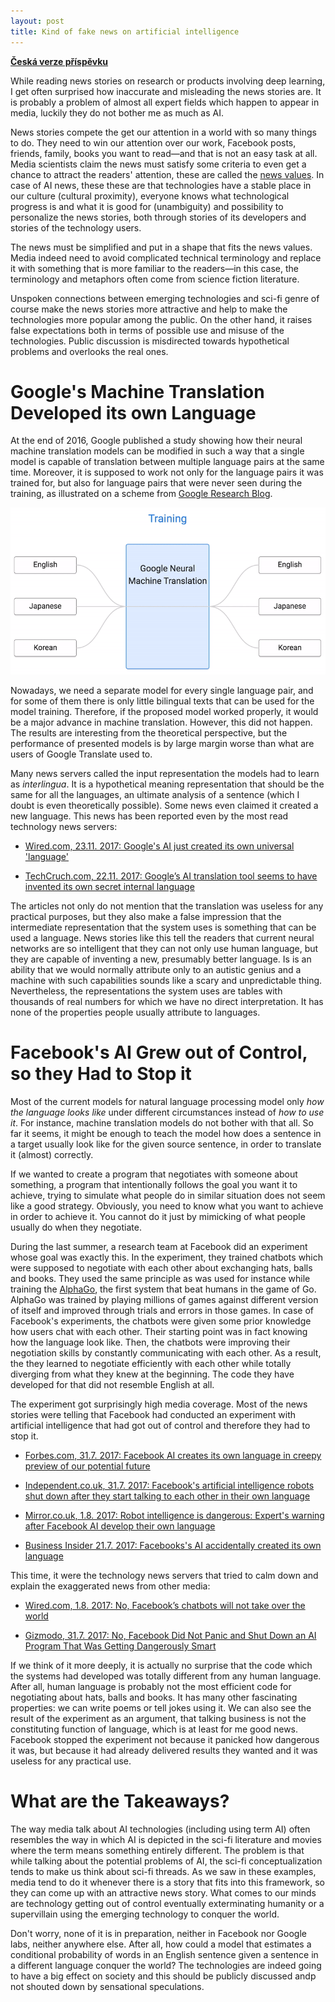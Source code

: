 ```yaml
---
layout: post
title: Kind of fake news on artificial intelligence
---
```


__[Česká verze příspěvku](/2017/11/21/Tak-trochu-fake-news-o-AI.html)__

While reading news stories on research or products involving deep learning, I
get often surprised how inaccurate and misleading the news stories are. It is
probably a problem of almost all expert fields which happen to appear in media,
luckily they do not bother me as much as AI.

News stories compete the get our attention in a world with so many things to
do. They need to win our attention over our work, Facebook posts, friends,
family, books you want to read—and that is not an easy task at all. Media
scientists claim the news must satisfy some criteria to even get a chance to
attract the readers' attention, these are called the [news
values](https://en.wikipedia.org/wiki/News_values). In case of AI news, these
these are that technologies have a stable place in our culture (cultural
proximity), everyone knows what technological progress is and what it is good
for (unambiguity) and possibility to personalize the news stories, both through
stories of its developers and stories of the technology users.

The news must be simplified and put in a shape that fits the news values. Media
indeed need to avoid complicated technical terminology and replace it with
something that is more familiar to the readers—in this case, the terminology
and metaphors often come from science fiction literature.

Unspoken connections between emerging technologies and sci-fi genre of course
make the news stories more attractive and help to make the technologies more
popular among the public. On the other hand, it raises false expectations both
in terms of possible use and misuse of the technologies. Public discussion is
misdirected towards hypothetical problems and overlooks the real ones.

# Google's Machine Translation Developed its own Language

At the end of 2016, Google published a study showing how their neural machine
translation models can be modified in such a way that a single model is capable
of translation between multiple language pairs at the same time. Moreover, it
is supposed to work not only for the language pairs it was trained for, but
also for language pairs that were never seen during the training, as
illustrated on a scheme from [Google Research
Blog](https://research.googleblog.com/2016/11/zero-shot-translation-with-googles.html).

![Google's Zero-Shot Translation](/assets/google_zero_shot.gif)

Nowadays, we need a separate model for every single language pair, and for some
of them there is only little bilingual texts that can be used for the model
training. Therefore, if the proposed model worked properly, it would be a major
advance in machine translation. However, this did not happen. The results are
interesting from the theoretical perspective, but the performance of presented
models is by large margin worse than what are users of Google Translate used
to.

Many news servers called the input representation the models had to learn as
_interlingua_. It is a hypothetical meaning representation that should be the
same for all the languages, an ultimate analysis of a sentence (which I doubt
is even theoretically possible). Some news even claimed it created a new
language. This news has been reported even by the most read technology news
servers:

* [Wired.com, 23.11. 2017: Google's AI just created its own universal
  'language'](http://www.wired.co.uk/article/google-ai-language-create)

* [TechCruch.com, 22.11. 2017: Google’s AI translation tool seems to have
  invented its own secret internal
  language](https://techcrunch.com/2016/11/22/googles-ai-translation-tool-seems-to-have-invented-its-own-secret-internal-language/)

The articles not only do not mention that the translation was useless for any
practical purposes, but they also make a false impression that the intermediate
representation that the system uses is something that can be used a language.
News stories like this tell the readers that current neural networks are so
intelligent that they can not only use human language, but they are capable of
inventing a new, presumably better language. Is is an ability that we would
normally attribute only to an autistic genius and a machine with such
capabilities sounds like a scary and unpredictable thing. Nevertheless, the
representations the system uses are tables with thousands of real numbers for
which we have no direct interpretation. It has none of the properties people
usually attribute to languages.

# Facebook's AI Grew out of Control, so they Had to Stop it

Most of the current models for natural language processing model only _how the
language looks like_ under different circumstances instead of _how to use it_.
For instance, machine translation models do not bother with that all. So far it
seems, it might be enough to teach the model how does a sentence in a target
usually look like for the given source sentence, in order to translate it
(almost) correctly.

If we wanted to create a program that negotiates with someone about something,
a program that intentionally follows the goal you want it to achieve, trying to
simulate what people do in similar situation does not seem like a good
strategy. Obviously, you need to know what you want to achieve in order to
achieve it. You cannot do it just by mimicking of what people usually do when
they negotiate.

During the last summer, a research team at Facebook did an experiment whose
goal was exactly this. In the experiment, they trained chatbots which were
supposed to negotiate with each other about exchanging hats, balls and books.
They used the same principle as was used for instance while training the
[AlphaGo](https://en.wikipedia.org/wiki/AlphaGo), the first system that beat
humans in the game of Go. AlphaGo was trained by playing millions of games
against different version of itself and improved through trials and errors in
those games. In case of Facebook's experiments, the chatbots were given some
prior knowledge how users chat with each other. Their starting point was in
fact knowing how the language look like. Then, the chatbots were improving
their negotiation skills by constantly communicating with each other. As a
result, the they learned to negotiate efficiently with each other while totally
diverging from what they knew at the beginning. The code they have developed
for that did not resemble English at all.

The experiment got surprisingly high media coverage. Most of the news stories
were telling that Facebook had conducted an experiment with artificial
intelligence that had got out of control and therefore they had to stop it.

* [Forbes.com, 31.7. 2017: Facebook AI creates its own language in creepy preview of our potential future](https://www.forbes.com/sites/tonybradley/2017/07/31/facebook-ai-creates-its-own-language-in-creepy-preview-of-our-potential-future)

* [Independent.co.uk, 31.7. 2017: Facebook's artificial intelligence robots shut down after they start talking to each other in their own language](http://www.independent.co.uk/life-style/gadgets-and-tech/news/facebook-artificial-intelligence-ai-chatbot-new-language-research-openai-google-a7869706.html)

* [Mirror.co.uk, 1.8. 2017: Robot intelligence is dangerous: Expert's warning after Facebook AI develop their own language](http://www.mirror.co.uk/tech/robot-intelligence-dangerous-experts-warning-10908711)

* [Business Insider 21.7. 2017: Facebooks's AI accidentally created its own language](http://uk.businessinsider.com/facebook-chat-bots-created-their-own-language-2017-6?r=US&IR=T)

This time, it were the technology news servers that tried to calm down and
explain the exaggerated news from other media:

* [Wired.com, 1.8. 2017: No, Facebook’s chatbots will not take over the world](https://www.wired.com/story/facebooks-chatbots-will-not-take-over-the-world/)

* [Gizmodo, 31.7. 2017: No, Facebook Did Not Panic and Shut Down an AI Program That Was Getting Dangerously Smart](https://gizmodo.com/no-facebook-did-not-panic-and-shut-down-an-ai-program-1797414922)

If we think of it more deeply, it is actually no surprise that the code which
the systems had developed was totally different from any human language. After
all, human language is probably not the most efficient code for negotiating
about hats, balls and books. It has many other fascinating properties: we can
write poems or tell jokes using it. We can also see the result of the
experiment as an argument, that talking business is not the constituting
function of language, which is at least for me good news. Facebook stopped the
experiment not because it panicked how dangerous it was, but because it had
already delivered results they wanted and it was useless for any practical use.

# What are the Takeaways?

The way media talk about AI technologies (including using term AI) often
resembles the way in which AI is depicted in the sci-fi literature and movies
where the term means something entirely different. The problem is that while
talking about the potential problems of AI, the sci-fi conceptualization tends
to make us think about sci-fi threads. As we saw in these examples, media tend
to do it whenever there is a story that fits into this framework, so they can
come up with an attractive news story. What comes to our minds are technology
getting out of control eventually exterminating humanity or a supervillain
using the emerging technology to conquer the world.

Don't worry, none of it is in preparation, neither in Facebook nor Google labs,
neither anywhere else. After all, how could a model that estimates a
conditional probability of words in an English sentence given a sentence in a
different language conquer the world? The technologies are indeed going to have
a big effect on society and this should be publicly discussed andp not shouted
down by sensational speculations.
